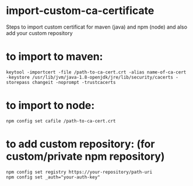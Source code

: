 # import-custom-ca-certificate
Steps to import custom certificat for maven (java) and npm (node) and also add your custom repository


# to import to maven: 

```
keytool -importcert -file /path-to-ca-cert.crt -alias name-of-ca-cert -keystore /usr/lib/jvm/java-1.8-openjdk/jre/lib/security/cacerts -storepass changeit -noprompt -trustcacerts
```

# to import to node: 

```
npm config set cafile /path-to-ca-cert.crt
```

# to add custom repository: (for custom/private npm repository)
```
npm config set registry https://your-repository/path-uri
npm config set _auth="your-auth-key"
```

